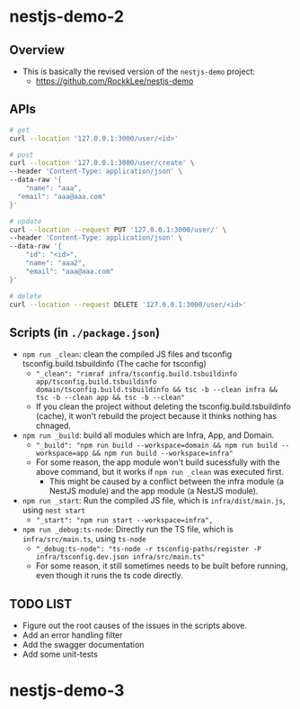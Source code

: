 # nestjs-demo-2
## Overview
- This is basically the revised version of the `nestjs-demo` project:
  - https://github.com/RockkLee/nestjs-demo

## APIs
```bash
# get
curl --location '127.0.0.1:3000/user/<id>'

# post
curl --location '127.0.0.1:3000/user/create' \
--header 'Content-Type: application/json' \
--data-raw '{
	"name": "aaa",
  "email": "aaa@aaa.com"
}'

# update
curl --location --request PUT '127.0.0.1:3000/user/' \
--header 'Content-Type: application/json' \
--data-raw '{
    "id": "<id>",
	"name": "aaa2",
    "email": "aaa@aaa.com"
}'

# delete
curl --location --request DELETE '127.0.0.1:3000/user/<id>'
```

## Scripts (in `./package.json`)
- `npm run _clean`: clean the compiled JS files and tsconfig tsconfig.build.tsbuildinfo (The cache for tsconfig)
  - `"_clean": "rimraf infra/tsconfig.build.tsbuildinfo app/tsconfig.build.tsbuildinfo domain/tsconfig.build.tsbuildinfo && tsc -b --clean infra && tsc -b --clean app && tsc -b --clean"`
  - If you clean the project without deleting the tsconfig.build.tsbuildinfo (cache), it won't rebuild the project because it thinks nothing has chnaged.
- `npm run _build`: build all modules which are Infra, App, and Domain.
  - `"_build": "npm run build --workspace=domain && npm run build --workspace=app && npm run build --workspace=infra"`
  - For some reason, the app module won't build sucessfully with the above command, but it works if `npm run _clean` was executed first.
    - This might be caused by a conflict between the infra module (a NestJS module) and the app module (a NestJS module).  
- `npm run _start`: Run the compiled JS file, which is `infra/dist/main.js`, using `nest start`
  - `"_start": "npm run start --workspace=infra",`
- `npm run _debug:ts-node`: Directly run the TS file, which is `infra/src/main.ts`, using `ts-node`
  - `"_debug:ts-node": "ts-node -r tsconfig-paths/register -P infra/tsconfig.dev.json infra/src/main.ts"`
  - For some reason, it still sometimes needs to be built before running, even though it runs the ts code directly.

## TODO LIST
- Figure out the root causes of the issues in the scripts above.
- Add an error handling filter
- Add the swagger documentation
- Add some unit-tests
# nestjs-demo-3
